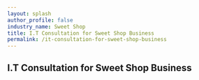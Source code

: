 ```yaml
---
layout: splash 
author_profile: false 
industry_name: Sweet Shop
title: I.T Consultation for Sweet Shop Business
permalink: /it-consultation-for-sweet-shop-business
---
```


## I.T Consultation for Sweet Shop Business